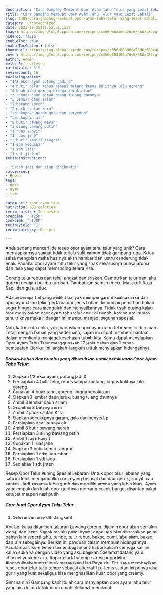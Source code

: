 ```yaml
---
description: "Cara Gampang Membuat Opor Ayam Tahu Telur yang Lezat Sekali"
title: "Cara Gampang Membuat Opor Ayam Tahu Telur yang Lezat Sekali"
slug: 1488-cara-gampang-membuat-opor-ayam-tahu-telur-yang-lezat-sekali
category: Uncategorized
date: 2023-02-25T12:53:50.133Z
image: https://img-global.cpcdn.com/recipes/c056e008806a76d6/680x482cq70/opor-ayam-tahu-telur-foto-resep-utama.jpg
hideToc: false
enableToc: true
enableTocContent: false
thumbnail: https://img-global.cpcdn.com/recipes/c056e008806a76d6/680x482cq70/opor-ayam-tahu-telur-foto-resep-utama.jpg
cover: https://img-global.cpcdn.com/recipes/c056e008806a76d6/680x482cq70/opor-ayam-tahu-telur-foto-resep-utama.jpg
author: Admin
authorAv: notfound
ratingvalue: 3.9
reviewcount: 16
recipeingredient:
- "1/2 ekor ayam potong jadi 6"
- "4 butir telur rebus sampai matang kupas kulitnya lalu goreng"
- "4 buah tahu goreng hingga kecoklatan"
- "3 lembar daun jeruk buang tulang daunnya"
- "3 lembar daun salam"
- "2 batang sereh"
- "2 pack santan Kara"
- "secukupnya garam gula dan penyedap"
- "secukupnya air"
- "8 butir bawang merah"
- "3 siung bawang putih"
- "1 ruas kunyit"
- "1 ruas jahe"
- "3 butir kemiri sangrai"
- "1 sdm ketumbar"
- "1 sdt lada"
- "1 sdt jinten"
recipeinstructions:

- "Sudah jadi dan siap dinikmati!"
categories:
- Resep
tags:
- opor
- ayam
- tahu

katakunci: opor ayam tahu 
nutrition: 280 calories
recipecuisine: Indonesian
preptime: "PT25M"
cooktime: "PT38M"
recipeyield: "1"
recipecategory: Dessert

---
```





Anda sedang mencari ide resep opor ayam tahu telur yang unik? Cara menyiapkannya sangat tidak terlalu sulit namun tidak gampang juga. Kalau salah mengolah maka hasilnya akan hambar dan justru cenderung tidak enak. Padahal opor ayam tahu telur yang enak seharusnya punya aroma dan rasa yang dapat memancing selera Kita.





Goreng telur rebus dan tahu, angkat dan tiriskan. Campurkan telur dan tahu goreng dengan bumbu tumisan. Tambahkan santan encer, Masako® Rasa Sapi, dan gula, aduk.

Ada beberapa hal yang sedikit banyak mempengaruhi kualitas rasa dari opor ayam tahu telur, pertama dari jenis bahan, kemudian pemilihan bahan segar hingga cara mengolah dan menyajikannya. Tidak usah pusing kalau mau menyiapkan opor ayam tahu telur enak di rumah, karena asal sudah tahu triknya maka hidangan ini mampu menjadi suguhan spesial.






Nah, kali ini kita coba, yuk, variasikan opor ayam tahu telur sendiri di rumah. Tetap dengan bahan yang sederhana, sajian ini dapat memberi manfaat dalam membantu menjaga kesehatan tubuh kita. Kamu dapat menyiapkan Opor Ayam Tahu Telur menggunakan 17 jenis bahan dan 0 tahap pembuatan. Berikut ini langkah-langkah untuk menyiapkan hidangannya.

<!--inarticleads1-->

##### Bahan-bahan dan bumbu yang dibutuhkan untuk pembuatan Opor Ayam Tahu Telur:

1. Siapkan 1/2 ekor ayam, potong jadi 6
1. Persiapkan 4 butir telur, rebus sampai matang, kupas kulitnya lalu goreng
1. Gunakan 4 buah tahu, goreng hingga kecoklatan
1. Siapkan 3 lembar daun jeruk, buang tulang daunnya
1. Ambil 3 lembar daun salam
1. Sediakan 2 batang sereh
1. Ambil 2 pack santan Kara
1. Siapkan secukupnya garam, gula dan penyedap
1. Persiapkan secukupnya air
1. Ambil 8 butir bawang merah
1. Persiapkan 3 siung bawang putih
1. Ambil 1 ruas kunyit
1. Gunakan 1 ruas jahe
1. Siapkan 3 butir kemiri sangrai
1. Persiapkan 1 sdm ketumbar
1. Persiapkan 1 sdt lada
1. Sediakan 1 sdt jinten


Resep Opor Telur Kuning Spesial Lebaran. Untuk opor telur lebaran yang satu ini lebih mengandalkan rasa yang berasal dari daun jeruk, kunyit, dan santan. Jadi, rasanya lebih gurih dan memiliki aroma yang lebih khas. Ayam yang empuk dan kuah opor gurihnya memang cocok banget disantap pakai ketupat maupun nasi putih. 

<!--inarticleads2-->

##### Cara buat Opor Ayam Tahu Telur:


1. Selesai dan siap dihidangkan!

Apalagi kalau ditambah taburan bawang goreng, dijamin opor akan semakin wangi dan lezat. Nggak melulu pakai ayam, opor juga bisa dikreasikan pakai bahan lain seperti tahu, tempe, telur rebus, bakso, cumi, labu siam, bakso, dan lain sebagainya. Berikut ini panduan dalam membuat hidangannya. Assalamualaikum temen temen.bagaimana kabar kalian? semoga kali ini kalian suka ya dengan video yang aku bagikan :)Selamat datang ya di channel youtube aku. #oportelurtahutempe #resepoportelur #indoculinairehunterUntuk merayakan Hari Raya Idul Fitri saya membagikan resep opor telur tahu tempe sebagai alternatif p. Jenis santan ini punya rasa gurih yang kuat sekaligus bisa menghasilkan kuah opor yang creamy. 

Gimana nih? Gampang kan? Itulah cara menyiapkan opor ayam tahu telur yang bisa kamu lakukan di rumah. Selamat menikmati
